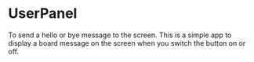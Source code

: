 # UserPanel
To send a hello or bye message to the screen.
This is a simple app to display a board message on the screen when you switch the button on or off.

